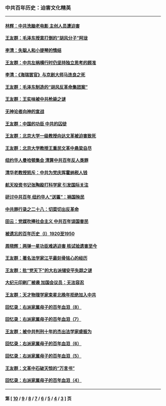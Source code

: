 ### 中共百年历史：迫害文化精英
---
#### [林辉：中共洗脑老电影 主创人员遭迫害](../../pages/nf1176111/n13699437.md?04220430) 
#### [王友群：毛泽东授意打倒的“胡风分子”阿垅](../../pages/nf1176111/n13592541.md?04220430) 
#### [李清：失聪人和小提琴的情结](../../pages/nf1176111/n13459280.md?04220430) 
#### [王友群：中共左祸横行时仍坚持独立思考的顾准](../../pages/nf1176111/n13444722.md?04220430) 
#### [李清：《海瑞罢官》与京剧大师马连良之死](../../pages/nf1176111/n13412316.md?04220430) 
#### [王友群：毛泽东制造的“胡风反革命集团案”](../../pages/nf1176111/n13324909.md?04220430) 
#### [王友群：王实味被中共枪毙之谜](../../pages/nf1176111/n13307502.md?04220430) 
#### [无神论者向神的宣战](../../pages/nf1176111/n13281535.md?04220430) 
#### [王友群：中国的功臣 中共的囚徒](../../pages/nf1176111/n13291790.md?04220430) 
#### [王友群：北京大学一级教授向达文革被迫害致死](../../pages/nf1176111/n13150966.md?04220430) 
#### [王友群：北京大学教授王重民文革中悬梁自尽](../../pages/nf1176111/n13084645.md?04220430) 
#### [纽约华人曼哈顿集会 清算中共百年反人类罪](../../pages/nf1176111/n13084157.md?04220430) 
#### [清华老教授怒斥：中共为党庆挥霍纳税人钱](../../pages/nf1176111/n13071430.md?04220430) 
#### [航天投资书记张陶殴打科学家 引发国际关注](../../pages/nf1176111/n13069132.md?04220430) 
#### [研讨中共百年 纽约华人“送匾”：祸国殃民](../../pages/nf1176111/n13057367.md?04220430) 
#### [中共罪行录之二十八：切菜切出反革命](../../pages/nf1176111/n13030600.md?04220430) 
#### [田云：党媒吹捧社会主义 中共百年误国害民](../../pages/nf1176111/n13006682.md?04220430) 
#### [被遗忘的百年历史（I）1920至1950](../../pages/nf1176111/n12986411.md?04220430) 
#### [周晓辉：两弹一星功臣难逃迫害 核试验遗害至今](../../pages/nf1176111/n12974997.md?04220430) 
#### [王友群：著名法学家江平最刻骨铭心的经历](../../pages/nf1176111/n12970787.md?04220430) 
#### [王友群：批“党天下”的大右派储安平失踪之谜](../../pages/nf1176111/n12954229.md?04220430) 
#### [大纪元印刷厂被袭 加国会议员：无法容忍](../../pages/nf1176111/n12883028.md?04220430) 
#### [王友群：天才物理学家束星北晚年拒绝加入中共](../../pages/nf1176111/n12792913.md?04220430) 
#### [回忆录：右派家属母子的百年血泪（8）](../../pages/nf1176111/n12706196.md?04220430) 
#### [回忆录：右派家属母子的百年血泪（7）](../../pages/nf1176111/n12706191.md?04220430) 
#### [王友群：被中共判刑十年的杰出法学家盛振为](../../pages/nf1176111/n12706141.md?04220430) 
#### [回忆录：右派家属母子的百年血泪（6）](../../pages/nf1176111/n12698863.md?04220430) 
#### [回忆录：右派家属母子的百年血泪（5）](../../pages/nf1176111/n12692515.md?04220430) 
#### [王友群：文革中石破天惊的“万言书”](../../pages/nf1176111/n12690994.md?04220430) 
#### [回忆录：右派家属母子的百年血泪（4）](../../pages/nf1176111/n12686410.md?04220430) 

---
#### 第 [ [10](./10.md?04220430) / [9](./9.md?04220430) / [8](./8.md?04220430) / [7](./7.md?04220430) / [6](./6.md?04220430) / [5](./5.md?04220430) / [4](./4.md?04220430) / [3](./3.md?04220430) ] 页
